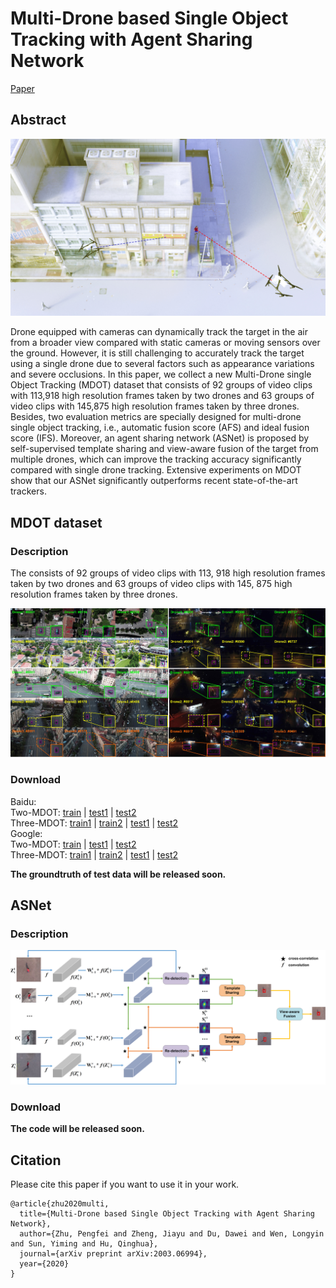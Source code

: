 # Multi-Drone based Single Object Tracking with Agent Sharing Network

[Paper](https://arxiv.org/pdf/2003.06994.pdf)

## Abstract

![VisDrone](https://github.com/VisDrone/MultiDrone/blob/master/camera.jpg)

Drone equipped with cameras can dynamically track the target in the air from a broader view compared with static cameras or moving sensors over the ground. However, it is still challenging to accurately track the target using a single drone due to several factors such as appearance variations and severe occlusions. In this paper, we collect a new Multi-Drone single Object Tracking (MDOT) dataset that consists of 92 groups of video clips with 113,918 high resolution frames taken by two drones and 63 groups of video clips with 145,875 high resolution frames taken by three drones. Besides, two evaluation metrics are specially designed for multi-drone single object tracking, i.e., automatic fusion score (AFS) and ideal fusion score (IFS). Moreover, an agent sharing network (ASNet) is proposed by self-supervised template sharing and view-aware fusion of the target from multiple drones, which can improve the tracking accuracy significantly compared with single drone tracking. Extensive experiments on MDOT show that our ASNet significantly outperforms recent state-of-the-art trackers.

## MDOT dataset
### Description
The consists of 92 groups of video clips with 113, 918 high resolution frames taken by two drones and 63 groups of video clips with 145, 875 high resolution frames taken by three drones.

![VisDrone](https://github.com/VisDrone/MultiDrone/blob/master/dataset.jpg)

### Download
Baidu:  
Two-MDOT: [train]() | [test1]() | [test2]()  
Three-MDOT: [train1]() | [train2]() | [test1]() | [test2]()  
Google:  
Two-MDOT: [train]() | [test1]() | [test2]()  
Three-MDOT: [train1]() | [train2]() | [test1]() | [test2]()  

**The groundtruth of test data will be released soon.**

## ASNet
### Description
![VisDrone](https://github.com/VisDrone/MultiDrone/blob/master/ASNet2.png)

### Download

**The code will be released soon.** 

## Citation
Please cite this paper if you want to use it in your work.
```
@article{zhu2020multi,
  title={Multi-Drone based Single Object Tracking with Agent Sharing Network},
  author={Zhu, Pengfei and Zheng, Jiayu and Du, Dawei and Wen, Longyin and Sun, Yiming and Hu, Qinghua},
  journal={arXiv preprint arXiv:2003.06994},
  year={2020}
}
```
